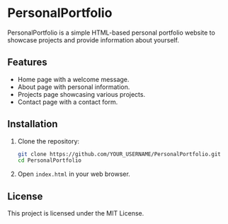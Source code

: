 # PersonalPortfolio

PersonalPortfolio is a simple HTML-based personal portfolio website to showcase projects and provide information about yourself.

## Features

- Home page with a welcome message.
- About page with personal information.
- Projects page showcasing various projects.
- Contact page with a contact form.

## Installation

1. Clone the repository:
    ```bash
    git clone https://github.com/YOUR_USERNAME/PersonalPortfolio.git
    cd PersonalPortfolio
    ```

2. Open `index.html` in your web browser.

## License

This project is licensed under the MIT License.
